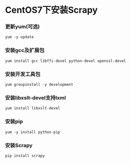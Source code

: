 CentOS7下安装Scrapy
===

### 更新yum(可选)
```
yum -y update
```
### 安装gcc及扩展包
```
yum install gcc libffi-devel python-devel openssl-devel
```
### 安装开发工具包
```
yum groupinstall -y development
```
### 安装libxslt-devel支持lxml

```
yum install libxslt-devel
```
### 安装pip

```
yum -y install python-pip
```
### 安装Scrapy

```
pip install scrapy
```
